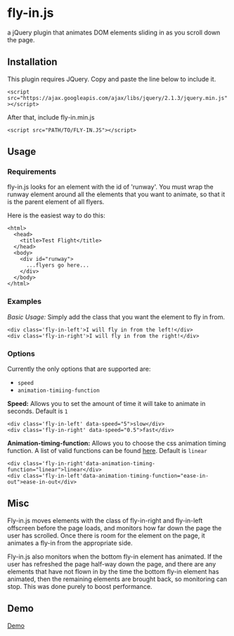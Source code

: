 # fly-in.js
a jQuery plugin that animates DOM elements sliding in as you scroll down the page.

## Installation

This plugin requires JQuery. Copy and paste the line below to include it.
 
`<script src="https://ajax.googleapis.com/ajax/libs/jquery/2.1.3/jquery.min.js"></script>`

After that, include fly-in.min.js

`<script src="PATH/TO/FLY-IN.JS"></script>`

## Usage

### Requirements
fly-in.js looks for an element with the id of 'runway'. You must wrap the runway element around all the elements that you want to animate, so that it is the parent element of all flyers. 

Here is the easiest way to do this:

```
<html>
  <head>
    <title>Test Flight</title>
  </head>
  <body>
    <div id="runway">
      ...flyers go here...
    </div>
  </body>
</html>
```

### Examples

*Basic Usage:*
Simply add the class that you want the element to fly in from.
```
<div class='fly-in-left'>I will fly in from the left!</div>
<div class='fly-in-right'>I will fly in from the right!</div>
```

### Options
Currently the only options that are supported are: 
- `speed`
- `animation-timiing-function`

**Speed:**
Allows you to set the amount of time it will take to animate in seconds.
Default is `1`
```
<div class='fly-in-left' data-speed="5">slow</div>
<div class='fly-in-right' data-speed="0.5">fast</div>
```

**Animation-timing-function:**
Allows you to choose the css animation timing function. A list of valid functions can be found [here](http://www.w3schools.com/cssref/css3_pr_animation-timing-function.asp).
Default is `linear`
```
<div class='fly-in-right'data-animation-timing-function="linear">linear</div>
<div class='fly-in-left'data-animation-timing-function="ease-in-out">ease-in-out</div>
```

## Misc
Fly-in.js moves elements with the class of fly-in-right and fly-in-left offscreen before the page loads, and monitors how far down the page the user has scrolled. Once there is room for the element on the page, it animates a fly-in from the appropriate side. 

Fly-in.js also monitors when the bottom fly-in element has animated. If the user has refreshed the page half-way down the page, and there are any elements that have not flown in by the time the bottom fly-in element has animated, then the remaining elements are brought back, so monitoring can stop. This was done purely to boost performance. 

## Demo

[Demo](http://mckaysmalley.com/ski_survey/)
